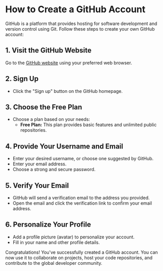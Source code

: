 # How to Create a GitHub Account

GitHub is a platform that provides hosting for software development and version control using Git. Follow these steps to create your own GitHub account:

## 1. Visit the GitHub Website

Go to the [GitHub website](https://github.com/) using your preferred web browser.

## 2. Sign Up

- Click the "Sign up" button on the GitHub homepage.

## 3. Choose the Free Plan

- Choose a plan based on your needs:
  - **Free Plan:** This plan provides basic features and unlimited public repositories.

## 4. Provide Your Username and Email

- Enter your desired username, or choose one suggested by GitHub.
- Enter your email address.
- Choose a strong and secure password.

## 5. Verify Your Email

- GitHub will send a verification email to the address you provided.
- Open the email and click the verification link to confirm your email address.

## 6. Personalize Your Profile

- Add a profile picture (avatar) to personalize your account.
- Fill in your name and other profile details.

Congratulations! You've successfully created a GitHub account. You can now use it to collaborate on projects, host your code repositories, and contribute to the global developer community.


